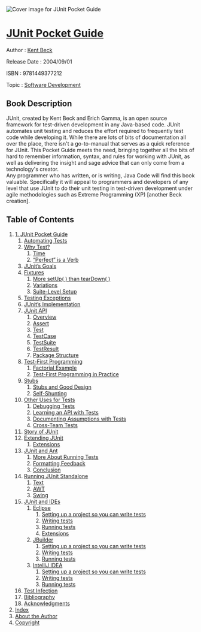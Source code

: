 ![Cover image for JUnit Pocket Guide](https://imgdetail.ebookreading.net/cover/cover/software_development/EB9781449377212.jpg)

[JUnit Pocket Guide](https://ebookreading.net/view/book/JUnit+Pocket+Guide-EB9781449377212_1.html "JUnit Pocket Guide")
====================================================================================================================

Author : [Kent Beck](https://ebookreading.net/search/author/Kent+Beck)

Release Date : 2004/09/01

ISBN : 9781449377212

Topic : [Software Development](https://ebookreading.net/search/category/software-development)

Book Description
-----------------

JUnit, created by Kent Beck and Erich Gamma, is an open source framework for test-driven development in any Java-based code. JUnit automates unit testing and reduces the effort required to frequently test code while developing it.
While there are lots of bits of documentation all over the place, there isn't a go-to-manual that serves as a quick reference for JUnit. This Pocket Guide meets the need, bringing together all the bits of hard to remember information, syntax, and rules for working with JUnit, as well as delivering the insight and sage advice that can only come from a technology's creator.  
Any programmer who has written, or is writing, Java Code will find this book valuable.  Specifically it will appeal to programmers and developers of any level that use JUnit to do their unit testing in test-driven development under agile methodologies such as Extreme Programming (XP) [another Beck creation]. 
              
Table of Contents
-----------------

1. [1. JUnit Pocket Guide](https://ebookreading.net/view/book/JUnit+Pocket+Guide-EB9781449377212_3.html)
    1. [Automating Tests](https://ebookreading.net/view/book/JUnit+Pocket+Guide-EB9781449377212_3.html#automating_tests)
    1. [Why Test?](https://ebookreading.net/view/book/JUnit+Pocket+Guide-EB9781449377212_3.html#why_test_question)
        1. [Time](https://ebookreading.net/view/book/JUnit+Pocket+Guide-EB9781449377212_3.html#time)
        1. [“Perfect” is a Verb](https://ebookreading.net/view/book/JUnit+Pocket+Guide-EB9781449377212_3.html#quotation_mark_perf)
    1. [JUnit’s Goals](https://ebookreading.net/view/book/JUnit+Pocket+Guide-EB9781449377212_3.html#junit_apostrophy_s_)
    1. [Fixtures](https://ebookreading.net/view/book/JUnit+Pocket+Guide-EB9781449377212_3.html#fixtures)
        1. [More setUp( ) than tearDown( )](https://ebookreading.net/view/book/JUnit+Pocket+Guide-EB9781449377212_3.html#more_setup_open_par)
        1. [Variations](https://ebookreading.net/view/book/JUnit+Pocket+Guide-EB9781449377212_3.html#variations)
        1. [Suite-Level Setup](https://ebookreading.net/view/book/JUnit+Pocket+Guide-EB9781449377212_3.html#suite-level_setup)
    1. [Testing Exceptions](https://ebookreading.net/view/book/JUnit+Pocket+Guide-EB9781449377212_3.html#testing_exceptions)
    1. [JUnit’s Implementation](https://ebookreading.net/view/book/JUnit+Pocket+Guide-EB9781449377212_3.html#junit_apostrophy_s_)
    1. [JUnit API](https://ebookreading.net/view/book/JUnit+Pocket+Guide-EB9781449377212_3.html#junit_api)
        1. [Overview](https://ebookreading.net/view/book/JUnit+Pocket+Guide-EB9781449377212_3.html#overview)
        1. [Assert](https://ebookreading.net/view/book/JUnit+Pocket+Guide-EB9781449377212_3.html#assert)
        1. [Test](https://ebookreading.net/view/book/JUnit+Pocket+Guide-EB9781449377212_3.html#test)
        1. [TestCase](https://ebookreading.net/view/book/JUnit+Pocket+Guide-EB9781449377212_3.html#testcase)
        1. [TestSuite](https://ebookreading.net/view/book/JUnit+Pocket+Guide-EB9781449377212_3.html#testsuite)
        1. [TestResult](https://ebookreading.net/view/book/JUnit+Pocket+Guide-EB9781449377212_3.html#testresult)
        1. [Package Structure](https://ebookreading.net/view/book/JUnit+Pocket+Guide-EB9781449377212_3.html#package_structure)
    1. [Test-First Programming](https://ebookreading.net/view/book/JUnit+Pocket+Guide-EB9781449377212_3.html#test-first_programm)
        1. [Factorial Example](https://ebookreading.net/view/book/JUnit+Pocket+Guide-EB9781449377212_3.html#factorial_example)
        1. [Test-First Programming in Practice](https://ebookreading.net/view/book/JUnit+Pocket+Guide-EB9781449377212_3.html#test-first_programm)
    1. [Stubs](https://ebookreading.net/view/book/JUnit+Pocket+Guide-EB9781449377212_3.html#stubs)
        1. [Stubs and Good Design](https://ebookreading.net/view/book/JUnit+Pocket+Guide-EB9781449377212_3.html#stubs_and_good_desi)
        1. [Self-Shunting](https://ebookreading.net/view/book/JUnit+Pocket+Guide-EB9781449377212_3.html#self-shunting)
    1. [Other Uses for Tests](https://ebookreading.net/view/book/JUnit+Pocket+Guide-EB9781449377212_3.html#other_uses_for_test)
        1. [Debugging Tests](https://ebookreading.net/view/book/JUnit+Pocket+Guide-EB9781449377212_3.html#debugging_tests)
        1. [Learning an API with Tests](https://ebookreading.net/view/book/JUnit+Pocket+Guide-EB9781449377212_3.html#learning_an_api_wit)
        1. [Documenting Assumptions with Tests](https://ebookreading.net/view/book/JUnit+Pocket+Guide-EB9781449377212_3.html#documenting_assumpt)
        1. [Cross-Team Tests](https://ebookreading.net/view/book/JUnit+Pocket+Guide-EB9781449377212_3.html#cross-team_tests)
    1. [Story of JUnit](https://ebookreading.net/view/book/JUnit+Pocket+Guide-EB9781449377212_3.html#story_of_junit)
    1. [Extending JUnit](https://ebookreading.net/view/book/JUnit+Pocket+Guide-EB9781449377212_3.html#extending_junit)
        1. [Extensions](https://ebookreading.net/view/book/JUnit+Pocket+Guide-EB9781449377212_3.html#extensions)
    1. [JUnit and Ant](https://ebookreading.net/view/book/JUnit+Pocket+Guide-EB9781449377212_3.html#junit_and_ant)
        1. [More About Running Tests](https://ebookreading.net/view/book/JUnit+Pocket+Guide-EB9781449377212_3.html#more_about_running_)
        1. [Formatting Feedback](https://ebookreading.net/view/book/JUnit+Pocket+Guide-EB9781449377212_3.html#formatting_feedback)
        1. [Conclusion](https://ebookreading.net/view/book/JUnit+Pocket+Guide-EB9781449377212_3.html#conclusion)
    1. [Running JUnit Standalone](https://ebookreading.net/view/book/JUnit+Pocket+Guide-EB9781449377212_3.html#running_junit_stand)
        1. [Text](https://ebookreading.net/view/book/JUnit+Pocket+Guide-EB9781449377212_3.html#text)
        1. [AWT](https://ebookreading.net/view/book/JUnit+Pocket+Guide-EB9781449377212_3.html#awt)
        1. [Swing](https://ebookreading.net/view/book/JUnit+Pocket+Guide-EB9781449377212_3.html#swing)
    1. [JUnit and IDEs](https://ebookreading.net/view/book/JUnit+Pocket+Guide-EB9781449377212_3.html#junit_and_ides)
        1. [Eclipse](https://ebookreading.net/view/book/JUnit+Pocket+Guide-EB9781449377212_3.html#eclipse)
            1. [Setting up a project so you can write tests](https://ebookreading.net/view/book/JUnit+Pocket+Guide-EB9781449377212_3.html#setting_up_a_projec)
            1. [Writing tests](https://ebookreading.net/view/book/JUnit+Pocket+Guide-EB9781449377212_3.html#writing_tests)
            1. [Running tests](https://ebookreading.net/view/book/JUnit+Pocket+Guide-EB9781449377212_3.html#running_tests)
            1. [Extensions](https://ebookreading.net/view/book/JUnit+Pocket+Guide-EB9781449377212_3.html#extensions-id1)
        1. [JBuilder](https://ebookreading.net/view/book/JUnit+Pocket+Guide-EB9781449377212_3.html#jbuilder)
            1. [Setting up a project so you can write tests](https://ebookreading.net/view/book/JUnit+Pocket+Guide-EB9781449377212_3.html#setting_up_a_projec)
            1. [Writing tests](https://ebookreading.net/view/book/JUnit+Pocket+Guide-EB9781449377212_3.html#writing_tests-id1)
            1. [Running tests](https://ebookreading.net/view/book/JUnit+Pocket+Guide-EB9781449377212_3.html#running_tests-id1)
        1. [IntelliJ IDEA](https://ebookreading.net/view/book/JUnit+Pocket+Guide-EB9781449377212_3.html#intellij_idea)
            1. [Setting up a project so you can write tests](https://ebookreading.net/view/book/JUnit+Pocket+Guide-EB9781449377212_3.html#setting_up_a_projec)
            1. [Writing tests](https://ebookreading.net/view/book/JUnit+Pocket+Guide-EB9781449377212_3.html#writing_tests-id2)
            1. [Running tests](https://ebookreading.net/view/book/JUnit+Pocket+Guide-EB9781449377212_3.html#running_tests-id2)
    1. [Test Infection](https://ebookreading.net/view/book/JUnit+Pocket+Guide-EB9781449377212_3.html#test_infection)
    1. [Bibliography](https://ebookreading.net/view/book/JUnit+Pocket+Guide-EB9781449377212_3.html#bibliography)
    1. [Acknowledgments](https://ebookreading.net/view/book/JUnit+Pocket+Guide-EB9781449377212_3.html#acknowledgments)
1. [Index](https://ebookreading.net/view/book/JUnit+Pocket+Guide-EB9781449377212_4.html)
1. [About the Author](https://ebookreading.net/view/book/JUnit+Pocket+Guide-EB9781449377212_5.html)
1. [Copyright](https://ebookreading.net/view/book/JUnit+Pocket+Guide-EB9781449377212_6.html)
